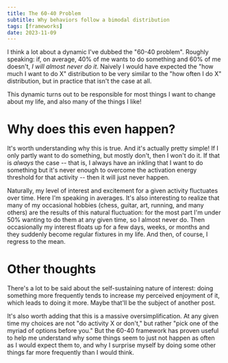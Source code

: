 ```yaml
---
title: The 60-40 Problem
subtitle: Why behaviors follow a bimodal distribution
tags: [frameworks]
date: 2023-11-09
---
```


I think a lot about a dynamic I've dubbed the "60-40 problem". Roughly speaking: if, on average, 40% of me wants to do something and 60% of me doesn't, *I will almost never do it*. Naively I would have expected the "how much I want to do X" distribution to be very similar to the "how often I do X" distribution, but in practice that isn't the case at all.

This dynamic turns out to be responsible for most things I want to change about my life, and also many of the things I like!

# Why does this even happen?

It's worth understanding why this is true. And it's actually pretty simple! If I only partly want to do something, but mostly don't, then I won't do it. If that is _always_ the case -- that is, I always have an inkling that I want to do something but it's never enough to overcome the activation energy threshold for that activity -- then it will just never happen.

Naturally, my level of interest and excitement for a given activity fluctuates over time. Here I'm speaking in averages. It's also interesting to realize that many of my occasional hobbies (chess, guitar, art, running, and many others) are the results of this natural fluctuation: for the most part I'm under 50% wanting to do them at any given time, so I almost never do. Then occasionally my interest floats up for a few days, weeks, or months and they suddenly become regular fixtures in my life. And then, of course, I regress to the mean.

# Other thoughts

There's a lot to be said about the self-sustaining nature of interest: doing something more frequently tends to  increase my perceived enjoyment of it, which leads to doing it more. Maybe that'll be the subject of another post.

It's also worth adding that this is a massive oversimplification. At any given time my choices are not "do activity X or don't," but rather "pick one of the myriad of options before you." But the 60-40 framework has proven useful to help me understand why some things seem to just not happen as often as I would expect them to, and why I surprise myself by doing some other things far more frequently than I would think.
